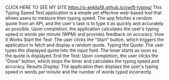CLICK HERE TO SEE MY SITE    https://s-ankita18.github.io/swift-typing/  This Typing Speed Test application is a simple yet effective web-based tool that allows users to measure their typing speed. The app fetches a random quote from an API, and the user's task is to type it as quickly and accurately as possible. Upon completion, the application calculates the user's typing speed in words per minute (WPM) and provides feedback on accuracy.  How It Works
Start the Test: The user clicks the "Start" button, which triggers the application to fetch and display a random quote.
Typing the Quote: The user types the displayed quote into the input field. The timer starts as soon as the quote is displayed.
End the Test: Upon completion, the user clicks the "Done" button, which stops the timer and calculates the typing speed and accuracy.
Results Display: The application then displays the user's typing speed in words per minute and the number of words typed incorrectly.
